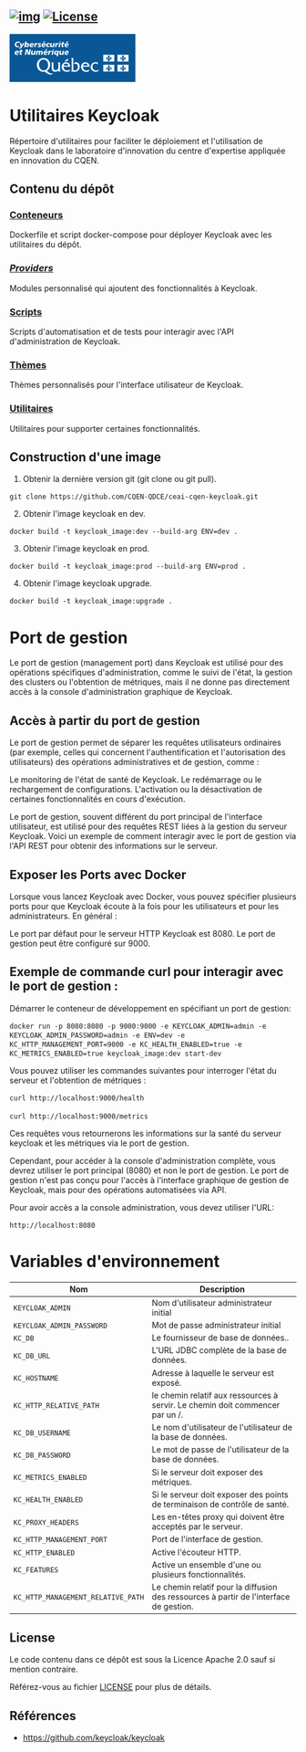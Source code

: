 <!-- ENTETE -->
[![img](https://img.shields.io/badge/Cycle%20de%20Vie-Phase%20D%C3%A9couverte-339999)](https://www.quebec.ca/gouv/politiques-orientations/vitrine-numeriqc/accompagnement-des-organismes-publics/demarche-conception-services-numeriques)
[![License](https://img.shields.io/badge/Licence-Apache_2.0-blue)](LICENSE)
---
![Logo MCN](https://github.com/CQEN-QDCE/.github/blob/main/images/mcn.png?raw=true)
<!-- FIN ENTETE -->

<!-- PROJET -->
# Utilitaires Keycloak

Répertoire d'utilitaires pour faciliter le déploiement et l'utilisation de Keycloak dans le laboratoire d'innovation du centre d'expertise appliquée en innovation du CQEN.

## Contenu du dépôt

### [Conteneurs](./container)
Dockerfile et script docker-compose pour déployer Keycloak avec les utilitaires du dépôt.

### [*Providers*](./providers/)
Modules personnalisé qui ajoutent des fonctionnalités à Keycloak.

### [Scripts](./scripts/)
Scripts d'automatisation et de tests pour interagir avec l'API d'administration de Keycloak.

### [Thèmes](./themes/)
Thèmes personnalisés pour l'interface utilisateur de Keycloak.

### [Utilitaires](./utils/)
Utilitaires pour supporter certaines fonctionnalités.

## Construction d'une image

1. Obtenir la dernière version git (git clone ou git pull).

```
git clone https://github.com/CQEN-QDCE/ceai-cqen-keycloak.git
```
2. Obtenir l'image keycloak en dev.

```
docker build -t keycloak_image:dev --build-arg ENV=dev .
```
3. Obtenir l'image keycloak en prod.

```
docker build -t keycloak_image:prod --build-arg ENV=prod .
```
4. Obtenir l'image keycloak upgrade.

```
docker build -t keycloak_image:upgrade .
```

# Port de gestion

Le port de gestion (management port) dans Keycloak est utilisé pour des opérations spécifiques d'administration, comme le suivi de l'état, la gestion des clusters ou l'obtention de métriques, mais il ne donne pas directement accès à la console d'administration graphique de Keycloak.

## Accès à partir du port de gestion 

Le port de gestion permet de séparer les requêtes utilisateurs ordinaires (par exemple, celles qui concernent l'authentification et l'autorisation des utilisateurs) des opérations administratives et de gestion, comme :

Le monitoring de l'état de santé de Keycloak.
Le redémarrage ou le rechargement de configurations.
L'activation ou la désactivation de certaines fonctionnalités en cours d'exécution.

Le port de gestion, souvent différent du port principal de l'interface utilisateur, est utilisé pour des requêtes REST liées à la gestion du serveur Keycloak. Voici un exemple de comment interagir avec le port de gestion via l'API REST pour obtenir des informations sur le serveur.

## Exposer les Ports avec Docker

Lorsque vous lancez Keycloak avec Docker, vous pouvez spécifier plusieurs ports pour que Keycloak écoute à la fois pour les utilisateurs et pour les administrateurs. En général :

Le port par défaut pour le serveur HTTP Keycloak est 8080.
Le port de gestion peut être configuré sur 9000.

## Exemple de commande curl pour interagir avec le port de gestion :

Démarrer le conteneur de développement en spécifiant un port de gestion:

```
docker run -p 8080:8080 -p 9000:9000 -e KEYCLOAK_ADMIN=admin -e KEYCLOAK_ADMIN_PASSWORD=admin -e ENV=dev -e KC_HTTP_MANAGEMENT_PORT=9000 -e KC_HEALTH_ENABLED=true -e KC_METRICS_ENABLED=true keycloak_image:dev start-dev
```

Vous pouvez utiliser les commandes suivantes pour interroger l'état du serveur et l'obtention de métriques :

```
curl http://localhost:9000/health

curl http://localhost:9000/metrics
```

Ces requêtes vous retournerons les informations sur la santé du serveur keycloak et les métriques via le port de gestion.

Cependant, pour accéder à la console d'administration complète, vous devrez utiliser le port principal (8080) et non le port de gestion. Le port de gestion n'est pas conçu pour l'accès à l'interface graphique de gestion de Keycloak, mais pour des opérations automatisées via API.

Pour avoir accès a la console administration, vous devez utiliser l'URL:

```
http://localhost:8080
```



# Variables d'environnement

| Nom                           | Description                                                   |
| ----------------------------  | ------------------------------------------------------------- |
| `KEYCLOAK_ADMIN`              | Nom d'utilisateur administrateur initial                                 |
| `KEYCLOAK_ADMIN_PASSWORD`     | Mot de passe administrateur initial
| `KC_DB`                       | Le fournisseur de base de données..
| `KC_DB_URL`                   | L'URL JDBC complète de la base de données.
| `KC_HOSTNAME`                 | Adresse à laquelle le serveur est exposé.
| `KC_HTTP_RELATIVE_PATH`       | le chemin relatif aux ressources à servir. Le chemin doit commencer par un /.
| `KC_DB_USERNAME`              | Le nom d'utilisateur de l'utilisateur de la base de données. 
| `KC_DB_PASSWORD`              | Le mot de passe de l'utilisateur de la base de données.
| `KC_METRICS_ENABLED`          | Si le serveur doit exposer des métriques.
| `KC_HEALTH_ENABLED`           | Si le serveur doit exposer des points de terminaison de contrôle de santé.
| `KC_PROXY_HEADERS`            | Les en-têtes proxy qui doivent être acceptés par le serveur.
| `KC_HTTP_MANAGEMENT_PORT`     | Port de l'interface de gestion.
| `KC_HTTP_ENABLED`             | Active l'écouteur HTTP.
| `KC_FEATURES`                 | Active un ensemble d'une ou plusieurs fonctionnalités.
| `KC_HTTP_MANAGEMENT_RELATIVE_PATH` | Le chemin relatif pour la diffusion des ressources à partir de l'interface de gestion.


## License

Le code contenu dans ce dépôt est sous la Licence Apache 2.0 sauf si mention contraire.

Référez-vous au fichier [LICENSE](LICENSE) pour plus de détails.

## Références

* https://github.com/keycloak/keycloak